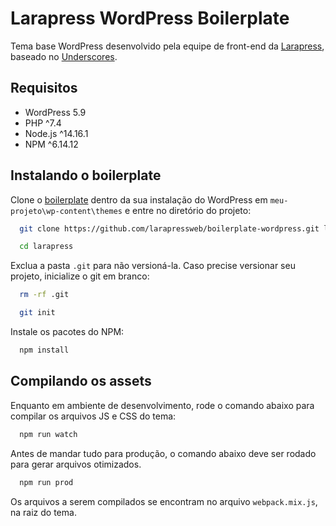 # Larapress WordPress Boilerplate

Tema base WordPress desenvolvido pela equipe de front-end da [Larapress](https://larapress.com.br), baseado no [Underscores](https://underscores.me).

## Requisitos

- WordPress 5.9
- PHP ^7.4
- Node.js ^14.16.1
- NPM ^6.14.12

## Instalando o boilerplate

Clone o [boilerplate](https://github.com/larapressweb/boilerplate-wordpress) dentro da sua instalação do WordPress em `meu-projeto\wp-content\themes` e entre no diretório do projeto:

```bash
  git clone https://github.com/larapressweb/boilerplate-wordpress.git larapress
```

```bash
  cd larapress
```

Exclua a pasta `.git` para não versioná-la. Caso precise versionar seu projeto, inicialize o git em branco:

```bash
  rm -rf .git
```

```bash
  git init
```

Instale os pacotes do NPM:

```bash
  npm install
```

## Compilando os assets

Enquanto em ambiente de desenvolvimento, rode o comando abaixo para compilar os arquivos JS e CSS do tema:

```bash
  npm run watch
```

Antes de mandar tudo para produção, o comando abaixo deve ser rodado para gerar arquivos otimizados.

```bash
  npm run prod
```

Os arquivos a serem compilados se encontram no arquivo `webpack.mix.js`, na raiz do tema.
